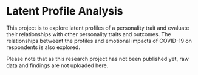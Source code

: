 # Latent Profile Analysis

This project is to explore latent profiles of a personality trait and evaluate their relationships with other personality traits and outcomes. The relationships betweent the profiles and emotional impacts of COVID-19 on respondents is also explored.







Please note that as this research project has not been published yet, raw data and findings are not uploaded here.
